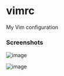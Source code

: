# vimrc
My Vim configuration

### Screenshots

![image](https://github.com/JamieBurridge/vimrc/assets/80159413/49885df3-1637-4a9b-9478-434f7aa98dc1)

![image](https://github.com/JamieBurridge/vimrc/assets/80159413/74737374-60dd-4acb-90c1-9bcef98ac929)

